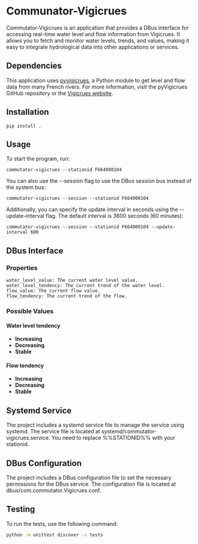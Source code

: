 # Communator-Vigicrues

Commutator-Vigicrues is an application that provides a DBus interface for accessing real-time water level and flow information from Vigicrues. It allows you to fetch and monitor water levels, trends, and values, making it easy to integrate hydrological data into other applications or services.

## Dependencies

This application uses [pyvigicrues](https://github.com/Mickaelh51/pyVigicrues), a Python module to get level and flow data from many French rivers. For more information, visit the pyVigicrues GitHub repository or the [Vigicrues website](https://www.vigicrues.gouv.fr/).

## Installation

	pip install .

## Usage

To start the program, run:

	commutator-vigicrues --stationid F664000104

You can also use the --session flag to use the DBus session bus instead of the system bus:

	commutator-vigicrues --session --stationid F664000104
	
Additionally, you can specify the update interval in seconds using the --update-interval flag. The default interval is 3600 seconds (60 minutes):

	commutator-vigicrues --session --stationid F664000104 --update-interval 600

## DBus Interface

### Properties

    water_level_value: The current water level value.
    water_level_tendency: The current trend of the water level.
    flow_value: The current flow value.
    flow_tendency: The current trend of the flow.

### Possible Values

#### **Water level tendency**

- **Increasing**
- **Decreasing**
- **Stable**

#### **Flow tendency**

- **Increasing**
- **Decreasing**
- **Stable**

## Systemd Service

The project includes a systemd service file to manage the service using systemd. The service file is located at systemd/commutator-vigicrues.service. You need to replace %%STATIONID%% with your stationid.

## DBus Configuration

The project includes a DBus configuration file to set the necessary permissions for the DBus service. The configuration file is located at dbus/com.commutator.Vigicrues.conf.

## Testing

To run the tests, use the following command:

```sh
python -m unittest discover -s tests
